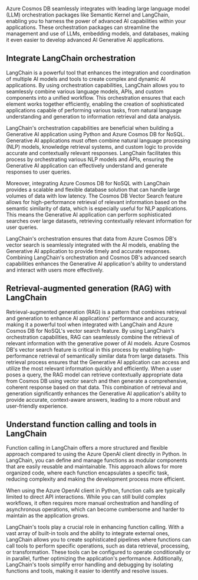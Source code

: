 Azure Cosmos DB seamlessly integrates with leading large language model (LLM) orchestration packages like Semantic Kernel and LangChain, enabling you to harness the power of advanced AI capabilities within your applications. These orchestration packages can streamline the management and use of LLMs, embedding models, and databases, making it even easier to develop advanced AI Generative AI applications.

## Integrate LangChain orchestration

LangChain is a powerful tool that enhances the integration and coordination of multiple AI models and tools to create complex and dynamic AI applications. By using orchestration capabilities, LangChain allows you to seamlessly combine various language models, APIs, and custom components into a unified workflow. This orchestration ensures that each element works together efficiently, enabling the creation of sophisticated applications capable of performing various tasks, from natural language understanding and generation to information retrieval and data analysis.

LangChain's orchestration capabilities are beneficial when building a Generative AI application using Python and Azure Cosmos DB for NoSQL. Generative AI applications must often combine natural language processing (NLP) models, knowledge retrieval systems, and custom logic to provide accurate and contextually relevant responses. LangChain facilitates this process by orchestrating various NLP models and APIs, ensuring the Generative AI application can effectively understand and generate responses to user queries.

Moreover, integrating Azure Cosmos DB for NoSQL with LangChain provides a scalable and flexible database solution that can handle large volumes of data with low latency. The Cosmos DB Vector Search feature allows for high-performance retrieval of relevant information based on the semantic similarity of data, which is especially useful for NLP applications. This means the Generative AI application can perform sophisticated searches over large datasets, retrieving contextually relevant information for user queries.

LangChain's orchestration ensures that data from Azure Cosmos DB's vector search is seamlessly integrated with the AI models, enabling the Generative AI application to provide timely and accurate responses. Combining LangChain's orchestration and Cosmos DB's advanced search capabilities enhances the Generative AI application's ability to understand and interact with users more effectively.

## Retrieval-augmented generation (RAG) with LangChain

Retrieval-augmented generation (RAG) is a pattern that combines retrieval and generation to enhance AI applications' performance and accuracy, making it a powerful tool when integrated with LangChain and Azure Cosmos DB for NoSQL's vector search feature. By using LangChain's orchestration capabilities, RAG can seamlessly combine the retrieval of relevant information with the generative power of AI models. Azure Cosmos DB's vector search feature is critical in this process by enabling high-performance retrieval of semantically similar data from large datasets. This retrieval process ensures that the Generative AI application can access and utilize the most relevant information quickly and efficiently. When a user poses a query, the RAG model can retrieve contextually appropriate data from Cosmos DB using vector search and then generate a comprehensive, coherent response based on that data. This combination of retrieval and generation significantly enhances the Generative AI application's ability to provide accurate, context-aware answers, leading to a more robust and user-friendly experience.

## Understand function calling and tools in LangChain

Function calling in LangChain offers a more structured and flexible approach compared to using the Azure OpenAI client directly in Python. In LangChain, you can define and manage functions as modular components that are easily reusable and maintainable. This approach allows for more organized code, where each function encapsulates a specific task, reducing complexity and making the development process more efficient.

When using the Azure OpenAI client in Python, function calls are typically limited to direct API interactions. While you can still build complex workflows, it often requires more manual orchestration and handling of asynchronous operations, which can become cumbersome and harder to maintain as the application grows.

LangChain's tools play a crucial role in enhancing function calling. With a vast array of built-in tools and the ability to integrate external ones, LangChain allows you to create sophisticated pipelines where functions can call tools to perform specific operations, such as data retrieval, processing, or transformation. These tools can be configured to operate conditionally or in parallel, further optimizing the application's performance. Additionally, LangChain's tools simplify error handling and debugging by isolating functions and tools, making it easier to identify and resolve issues.
